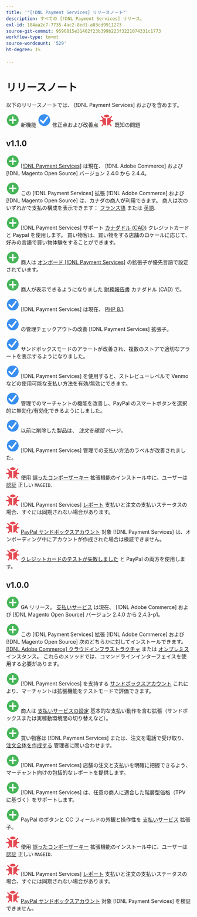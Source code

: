 ```yaml
---
title: '"[!DNL Payment Services] リリースノート"'
description: すべての [!DNL Payment Services] リリース。
exl-id: 104aa2c7-7735-4ac2-8ed1-a03cd9911273
source-git-commit: 9596815e31402f23b399b223f3221074331c1773
workflow-type: tm+mt
source-wordcount: '529'
ht-degree: 1%

---
```


# リリースノート

以下のリリースノートでは、 [!DNL Payment Services] およびを含めます。

![新規](../assets/new.svg) 新機能
![修正された問題](../assets/fix.svg) 修正点および改善点
![既知の問題](../assets/bug.svg) 既知の問題

## v1.1.0

![新規](../assets/new.svg)<!-- Issue PAY-2127 --> [[!DNL Payment Services]](https://marketplace.magento.com/magento-payment-services.html) は現在、 [!DNL Adobe Commerce] および [!DNL Magento Open Source] バージョン 2.4.0 から 2.4.4。

![新規](../assets/new.svg)<!-- Issue PAY-2682 --> この [!DNL Payment Services] 拡張 [!DNL Adobe Commerce] および [!DNL Magento Open Source] は、カナダの商人が利用できます。 商人は次のいずれかで支払の構成を表示できます： [フランス語](https://experienceleague.adobe.com/docs/commerce-merchant-services/payment-services/overview.html?lang=fr) または [英語](https://experienceleague.adobe.com/docs/commerce-merchant-services/payment-services/overview.html?lang=en).

![新規](../assets/new.svg)<!-- Issue PAY-2681 --> [!DNL Payment Services] サポート [カナダドル (CAD)](overview.md#accepted-credit-cards-and-currencies) クレジットカードと Paypal を使用します。 買い物客は、買い物をする店舗のロケールに応じて、好みの言語で買い物体験をすることができます。

![新規](../assets/new.svg)<!-- Issue PAY-2680 --> 商人は [オンボード [!DNL Payment Services]](onboard.md) の拡張子が優先言語で設定されています。

![新規](../assets/new.svg)<!-- Issue PAY-2678 --> 商人が表示できるようになりました [財務報告書](order-payment-status.md) カナダドル (CAD) で。

![修正された問題](../assets/fix.svg)<!-- Issue PAY-2710 --> [!DNL Payment Services] は現在、 [PHP 8.1](https://www.php.net/releases/8.1/en.php).

![修正された問題](../assets/fix.svg)<!-- Issue PAY-3035 --> の管理チェックアウトの改善 [!DNL Payment Services] 拡張子。

![修正された問題](../assets/fix.svg)<!-- Issue PAY-3017 --> サンドボックスモードのアラートが改善され、複数のストアで適切なアラートを表示するようになりました。

![修正された問題](../assets/fix.svg)<!-- Issue PAY-2742 --> [!DNL Payment Services] を使用すると、ストレビューレベルで Venmo などの使用可能な支払い方法を有効/無効にできます。

![修正された問題](../assets/fix.svg)<!-- Issue PAY-2277 --> 管理でのマーチャントの機能を改善し、PayPal のスマートボタンを選択的に無効化/有効化できるようにしました。

![修正された問題](../assets/fix.svg)<!-- Issue PAY-2561 --> 以前に削除した製品は、 _注文を確認_ ページ。

![修正された問題](../assets/fix.svg)<!-- Issue PAY-2456 --> [!DNL Payment Services] 管理での支払い方法のラベルが改善されました。

![既知の問題](../assets/bug.svg)<!-- Issue PAY-2473 --> 使用 [誤ったコンポーザーキー](https://support.magento.com/hc/en-us/articles/4406603542541) 拡張機能のインストール中に、ユーザーは [認証](https://devdocs.magento.com/guides/v2.4/install-gde/prereq/connect-auth.html) 正しい `MAGEID`.

![既知の問題](../assets/bug.svg)<!-- Issue PAY-2474 --> [!DNL Payment Services] [レポート](https://support.magento.com/hc/en-us/articles/4406114741517) 支払いと注文の支払いステータスの場合、すぐには同期されない場合があります。

![既知の問題](../assets/bug.svg)<!-- Issue PAY-2475 --> [PayPal サンドボックスアカウント](https://support.magento.com/hc/en-us/articles/4406954952461) 対象 [!DNL Payment Services] は、オンボーディング中にアカウントが作成された場合は検証できません。

![既知の問題](../assets/bug.svg)<!-- Issue PAY-2842 --> [クレジットカードのテストが失敗しました](https://support.magento.com/hc/en-us/articles/5201041963917) と PayPal の両方を使用します。

## v1.0.0

![新規](../assets/new.svg)<!-- Issue PAY-2127 --> GA リリース。 [支払いサービス](https://marketplace.magento.com/magento-payment-services.html) は現在、 [!DNL Adobe Commerce] および [!DNL Magento Open Source] バージョン 2.4.0 から 2.4.3-p1。

![新規](../assets/new.svg)<!-- Issue PAY-124 --> この [!DNL Payment Services] 拡張 [!DNL Adobe Commerce] および [!DNL Magento Open Source] 次のどちらかに対してインストールできます。 [[!DNL Adobe Commerce] クラウドインフラストラクチャ](install.md#magento-commerce-cloud) または [オンプレミス](install.md#on-premises) インスタンス。 これらのメソッドでは、コマンドラインインターフェイスを使用する必要があります。

![新規](../assets/new.svg)<!-- Issue PAY-1986 --> [!DNL Payment Services] を支持する [サンドボックスアカウント](onboard.md#enable-sandbox-testing) これにより、マーチャントは拡張機能をテストモードで評価できます。

![新規](../assets/new.svg)<!-- Issue PAY-666 --> 商人は [支払いサービスの設定](settings.md) 基本的な支払い動作を含む拡張（サンドボックスまたは実稼動環境間の切り替えなど）。

![新規](../assets/new.svg)<!-- Issue PAY-780 --> 買い物客は [!DNL Payment Services] または、注文を電話で受け取り、 [注文全体を作成する](create-order.md) 管理者に問い合わせます。

![新規](../assets/new.svg)<!-- Issue PAY-1856 --> [!DNL Payment Services] 店舗の注文と支払いを明確に把握できるよう、マーチャント向けの包括的なレポートを提供します。

![新規](../assets/new.svg)<!-- Issue PAY-311 --> [!DNL Payment Services] は、任意の商人に適合した階層型価格（TPV に基づく）をサポートします。

![新規](../assets/new.svg)<!-- Issue PAY-1443 --> PayPal のボタンと CC フィールドの外観と操作性を [支払いサービス](payments-options.md) 拡張子。

![既知の問題](../assets/bug.svg)<!-- Issue PAY-2473 --> 使用 [誤ったコンポーザーキー](https://support.magento.com/hc/en-us/articles/4406603542541) 拡張機能のインストール中に、ユーザーは [認証](https://devdocs.magento.com/guides/v2.4/install-gde/prereq/connect-auth.html) 正しい `MAGEID`.

![既知の問題](../assets/bug.svg)<!-- Issue PAY-2474 --> [!DNL Payment Services] [レポート](https://support.magento.com/hc/en-us/articles/4406114741517) 支払いと注文の支払いステータスの場合、すぐには同期されない場合があります。

![既知の問題](../assets/bug.svg)<!-- Issue PAY-2475 --> [PayPal サンドボックスアカウント](https://support.magento.com/hc/en-us/articles/4406954952461) 対象 [!DNL Payment Services] を検証できません。
